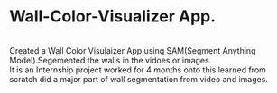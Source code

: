# Wall-Color-Visualizer App.
<br>
Created a Wall Color Visulaizer App using SAM(Segment Anything Model).Segemented the walls in the vidoes or images.
<br>
It is an Internship project worked for 4 months onto this learned from scratch did a major part of wall segmentation from video and images.
